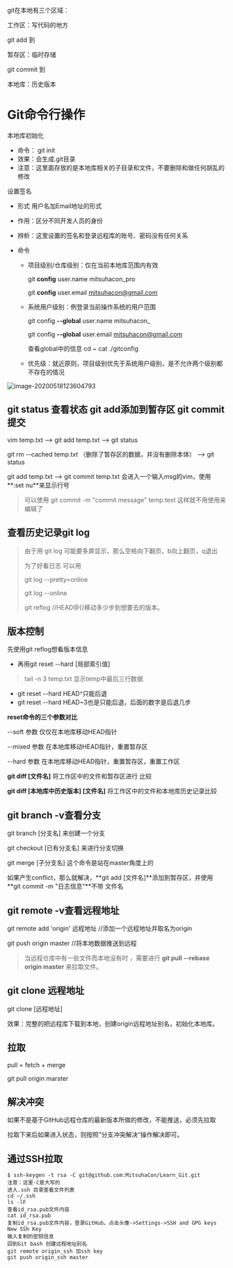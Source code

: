 git在本地有三个区域：

工作区：写代码的地方

git  add  到

暂存区：临时存储

git commit 到

本地库：历史版本



# Git命令行操作

本地库初始化 

- 命令： git init
- 效果：会生成.git目录
- 注意：这里面存放的是本地库相关的子目录和文件，不要删除和做任何胡乱的修改

设置签名

- 形式   用户名加Email地址的形式

- 作用：区分不同开发人员的身份

- 辨析：这里设置的签名和登录远程库的账号、密码没有任何关系

- 命令

  - 项目级别/仓库级别：仅在当前本地库范围内有效

    git **config** user.name  mitsuhacon_pro

    git **config** user.email mitsuhacon@gmail.com

  - 系统用户级别：例登录当前操作系统的用户范围

    git config **--global** user.name mitsuhacon_

    git config **--global** user.email mitsuhacon@gmail.com

    查看global中的信息     cd ~          cat ./gitconfig

  - 优先级：就近原则，项目级别优先于系统用户级别，是不允许两个级别都不存在的情况

![image-20200518123604793](C:\Users\MitsuhaCon\AppData\Roaming\Typora\typora-user-images\image-20200518123604793.png)



## git status 查看状态   git add添加到暂存区  git commit提交

vim temp.txt    -->   git add temp.txt   -->  git status   

git rm --cached temp.txt （删除了暂存区的数据，并没有删除本体） --> git status 

git add temp.txt --> git commit temp.txt   会进入一个输入msg的vim，使用**:set nu**来显示行号

> 
>
> 可以使用   git commit -m "commit message" temp.text              这样就不用使用来编辑了

## 查看历史记录git log

> 由于用 git log 可能要多屏显示，那么空格向下翻页，b向上翻页，q退出
>
> 为了好看日志   可以用   
>
> git log --pretty=online
>
> git log --online
>
> git reflog   //HEAD@{}移动多少步到想要去的版本。

## 版本控制

先使用git reflog想看版本信息

- 再用git reset --hard [局部索引值]

> tail -n 3  temp.txt  显示temp中最后三行数据

- git reset --hard HEAD^只能后退
- git reset --hard HEAD~3也是只能后退，后面的数字是后退几步

**reset命令的三个参数对比**

--soft 参数  仅仅在本地库移动HEAD指针

--mixed 参数  在本地库移动HEAD指针，重置暂存区

--hard 参数 在本地库移动HEAD指针，重置暂存区，重置工作区



**git diff [文件名]** 将工作区中的文件和暂存区进行 比较

**git diff [本地库中历史版本] [文件名]** 将工作区中的文件和本地库历史记录比较

## git branch -v查看分支

git branch [分支名]  来创建一个分支

git checkout [已有分支名] 来进行分支切换

git merge [子分支名]  这个命令是站在master角度上的

如果产生conflict，那么就解决，**git add [文件名]**添加到暂存区，并使用 **git commit -m "日志信息"**不带 文件名



## git remote -v查看远程地址

git remote add 'origin'  远程地址      //添加一个远程地址并取名为origin

git push origin master   //将本地数据推送到远程

> 当远程仓库中有一些文件而本地没有时 ，需要进行  **git pull --rebase origin master**    来拉取文件。



## git clone 远程地址

git clone [远程地址]

效果：完整的把远程库下载到本地，创建origin远程地址别名，初始化本地库。



## 拉取

pull = fetch + merge

git pull origin  marster

## 解决冲突

如果不是基于GitHub远程仓库的最新版本所做的修改，不能推送，必须先拉取

拉取下来后如果进入状态，则按照”分支冲突解决“操作解决即可。

## 通过SSH拉取

```git
$ ssh-keygen -t rsa -C git@github.com:MitsuhaCon/Learn_Git.git
注意：这里-C是大写的
进入.ssh 目录查看文件列表
cd ~/.ssh
ls -lF
查看id_rsa.pub文件内容
cat id_rsa.pub
复制id_rsa.pub文件内容，登录GitHub，点击头像->Settings->SSH and GPG keys
New SSh Key
输入复制的密钥信息
回到Git bash 创建远程地址别名
git remote origin_ssh 加ssh key
git push origin_ssh master
```

